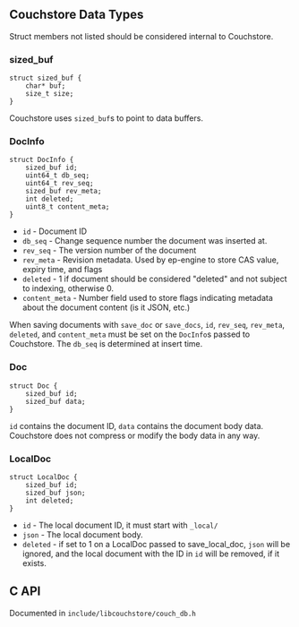 ## Couchstore Data Types

Struct members not listed should be considered internal to Couchstore.

### sized_buf
    struct sized_buf {
        char* buf;
        size_t size;
    }

Couchstore uses `sized_buf`s to point to data buffers. 

### DocInfo
    struct DocInfo {
        sized_buf id;
        uint64_t db_seq;
        uint64_t rev_seq;
        sized_buf rev_meta;
        int deleted;
        uint8_t content_meta;
    }

* `id` - Document ID
* `db_seq` - Change sequence number the document was inserted at.
* `rev_seq` - The version number of the document
* `rev_meta` - Revision metadata. Used by ep-engine to store CAS value, expiry time, and flags
* `deleted` - 1 if document should be considered "deleted" and not subject to indexing, otherwise 0.
* `content_meta` - Number field used to store flags indicating metadata about the document content (is it JSON, etc.)

When saving documents with `save_doc` or `save_docs`, `id`, `rev_seq`, `rev_meta`, `deleted`, and `content_meta` must be set on the `DocInfo`s passed to Couchstore. The `db_seq` is determined at insert time.


### Doc
    struct Doc {
        sized_buf id;
        sized_buf data;
    }

`id` contains the document ID, `data` contains the document body data. Couchstore does not compress or modify the body data in any way.

### LocalDoc
    struct LocalDoc {
        sized_buf id;
        sized_buf json;
        int deleted;
    }

* `id`  - The local document ID, it must start with `_local/`
* `json` - The local document body.
* `deleted` - if set to 1 on a LocalDoc passed to save_local_doc, `json` will be ignored, and the local document with the ID in `id` will be removed, if it exists.


## C API

Documented in `include/libcouchstore/couch_db.h`


